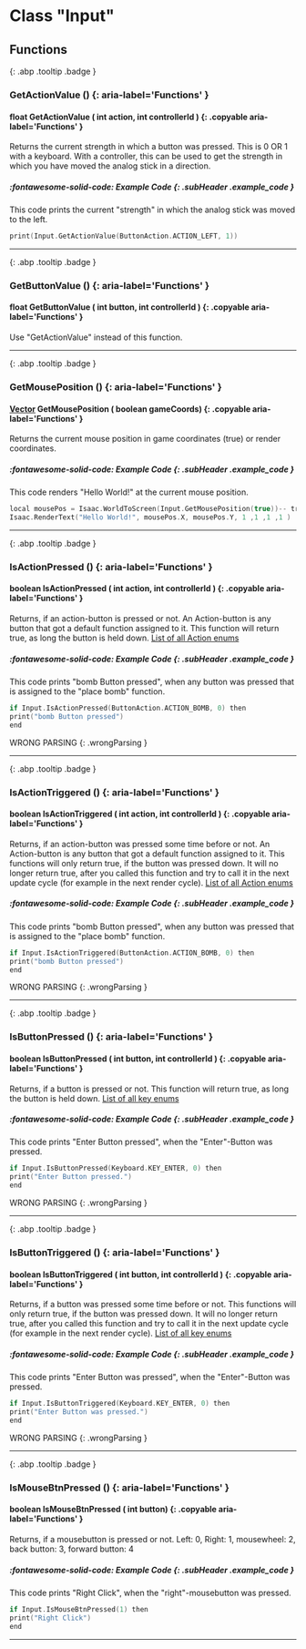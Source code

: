 # Class "Input"
## Functions
[ ](#){: .abp .tooltip .badge }
### GetActionValue () {: aria-label='Functions' }
#### float GetActionValue ( int action, int controllerId )  {: .copyable aria-label='Functions' }

Returns the current strength in which a button was pressed. This is 0 OR 1 with a keyboard. With a controller, this can be used to get the strength in which you have moved the analog stick in a direction.
##### :fontawesome-solid-code: Example Code {: .subHeader .example_code }
This code prints the current "strength" in which the analog stick was moved to the left.
```cpp 
print(Input.GetActionValue(ButtonAction.ACTION_LEFT, 1))  

```

___ 
[ ](#){: .abp .tooltip .badge }
### GetButtonValue () {: aria-label='Functions' }
#### float GetButtonValue ( int button, int controllerId )  {: .copyable aria-label='Functions' }

Use "GetActionValue" instead of this function.
___ 
[ ](#){: .abp .tooltip .badge }
### GetMousePosition () {: aria-label='Functions' }
#### [Vector](../Vector) GetMousePosition ( boolean gameCoords)  {: .copyable aria-label='Functions' }

Returns the current mouse position in game coordinates (true) or render coordinates.
##### :fontawesome-solid-code: Example Code {: .subHeader .example_code }
This code renders "Hello World!" at the current mouse position.
```cpp 
local mousePos = Isaac.WorldToScreen(Input.GetMousePosition(true))-- transfer game- in screen coordinates
Isaac.RenderText("Hello World!", mousePos.X, mousePos.Y, 1 ,1 ,1 ,1 )

```

___ 
[ ](#){: .abp .tooltip .badge }
### IsActionPressed () {: aria-label='Functions' }
#### boolean IsActionPressed ( int action, int controllerId )  {: .copyable aria-label='Functions' }

Returns, if an action-button is pressed or not. An Action-button is any button that got a default function assigned to it. This function will return true, as long the button is held down.
<a href="group__enums.html#gafa717ac273a5a382f7c01ef7afba1ee7">List of all Action enums</a>
##### :fontawesome-solid-code: Example Code {: .subHeader .example_code }
This code prints "bomb Button pressed", when any button was pressed that is assigned to the "place bomb" function.
```cpp 
if Input.IsActionPressed(ButtonAction.ACTION_BOMB, 0) then
print("bomb Button pressed")  
end

```
 WRONG PARSING 
{: .wrongParsing }
___ 
[ ](#){: .abp .tooltip .badge }
### IsActionTriggered () {: aria-label='Functions' }
#### boolean IsActionTriggered ( int action, int controllerId )  {: .copyable aria-label='Functions' }

Returns, if an action-button was pressed some time before or not. An Action-button is any button that got a default function assigned to it. This functions will only return true, if the button was pressed down. It will no longer return true, after you called this function and try to call it in the next update cycle (for example in the next render cycle).
<a href="group__enums.html#gafa717ac273a5a382f7c01ef7afba1ee7">List of all Action enums</a>
##### :fontawesome-solid-code: Example Code {: .subHeader .example_code }
This code prints "bomb Button pressed", when any button was pressed that is assigned to the "place bomb" function.
```cpp 
if Input.IsActionTriggered(ButtonAction.ACTION_BOMB, 0) then
print("bomb Button pressed")  
end

```
 WRONG PARSING 
{: .wrongParsing }
___ 
[ ](#){: .abp .tooltip .badge }
### IsButtonPressed () {: aria-label='Functions' }
#### boolean IsButtonPressed ( int button, int controllerId )  {: .copyable aria-label='Functions' }

Returns, if a button is pressed or not. This function will return true, as long the button is held down.
<a href="group__enums.html#gabcabfff8e6138e0943763148d70e5005">List of all key enums</a>
##### :fontawesome-solid-code: Example Code {: .subHeader .example_code }
This code prints "Enter Button pressed", when the "Enter"-Button was pressed.
```cpp 
if Input.IsButtonPressed(Keyboard.KEY_ENTER, 0) then
print("Enter Button pressed.")  
end

```
 WRONG PARSING 
{: .wrongParsing }
___ 
[ ](#){: .abp .tooltip .badge }
### IsButtonTriggered () {: aria-label='Functions' }
#### boolean IsButtonTriggered ( int button, int controllerId )  {: .copyable aria-label='Functions' }

Returns, if a button was pressed some time before or not. This functions will only return true, if the button was pressed down. It will no longer return true, after you called this function and try to call it in the next update cycle (for example in the next render cycle).
<a href="group__enums.html#gabcabfff8e6138e0943763148d70e5005">List of all key enums</a>
##### :fontawesome-solid-code: Example Code {: .subHeader .example_code }
This code prints "Enter Button was pressed", when the "Enter"-Button was pressed.
```cpp 
if Input.IsButtonTriggered(Keyboard.KEY_ENTER, 0) then
print("Enter Button was pressed.")  
end

```
 WRONG PARSING 
{: .wrongParsing }
___ 
[ ](#){: .abp .tooltip .badge }
### IsMouseBtnPressed () {: aria-label='Functions' }
#### boolean IsMouseBtnPressed ( int button)  {: .copyable aria-label='Functions' }

Returns, if a mousebutton is pressed or not.
Left: 0, Right: 1, mousewheel: 2, back button: 3, forward button: 4
##### :fontawesome-solid-code: Example Code {: .subHeader .example_code }
This code prints "Right Click", when the "right"-mousebutton was pressed.
```cpp 
if Input.IsMouseBtnPressed(1) then
print("Right Click")  
end

```

___ 

